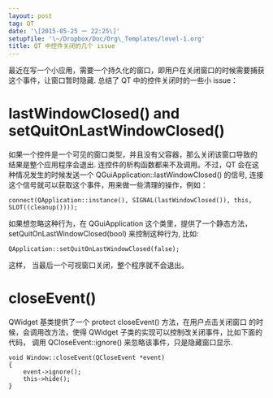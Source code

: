```yaml
---
layout: post
tag: QT
date: '\[2015-05-25 一 22:25\]'
setupfile: '\~/Dropbox/Doc/Org\_Templates/level-1.org'
title: QT 中控件关闭的几个 issue
---
```


最近在写一个小应用，需要一个持久化的窗口，即用户在关闭窗口的时候需要捕获这个事件，让窗口暂时隐藏.
总结了 QT 中的控件关闭时的一些小 issue：

lastWindowClosed() and setQuitOnLastWindowClosed()
==================================================

如果一个控件是一个可见的窗口类型，并且没有父容器，那么关闭该窗口导致的
结果是整个应用程序会退出. 连控件的析构函数都来不及调用。不过，QT 会在这
种情况发生的时候发送一个 QGuiApplication::lastWindowClosed() 的信号,
连接这个信号就可以获取这个事件，用来做一些清理的操作，例如：

    connect(QApplication::instance(), SIGNAL(lastWindowClosed()), this, SLOT((cleanup())));

如果想忽略这种行为，在 QGuiApplication 这个类里，提供了一个静态方法，
setQuitOnLastWindowClosed(bool) 来控制这种行为, 比如:

    QApplication::setQuitOnLastWindowClosed(false);

这样， 当最后一个可视窗口关闭，整个程序就不会退出。

closeEvent()
============

QWidget 基类提供了一个 protect closeEvent() 方法，在用户点击关闭窗口
的时候，会调用改方法，使得 QWidget
子类的实现可以控制改关闭事件，比如下面的代码， 调用
QCloseEvent::ignore() 来忽略该事件，只是隐藏窗口显示.

    void Window::closeEvent(QCloseEvent *event)
    {
        event->ignore();
        this->hide();
    }
